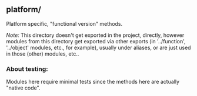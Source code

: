## platform/

Platform specific, "functional version" methods. 

*Note:* This directory doesn't get exported in the project, directly, however modules from this directory get exported via other exports (in '../function', '../object' modules, etc., for example), usually under aliases, or are just used in those (other) modules, etc..

### About testing:

Modules here require minimal tests since the methods here are actually "native code".
